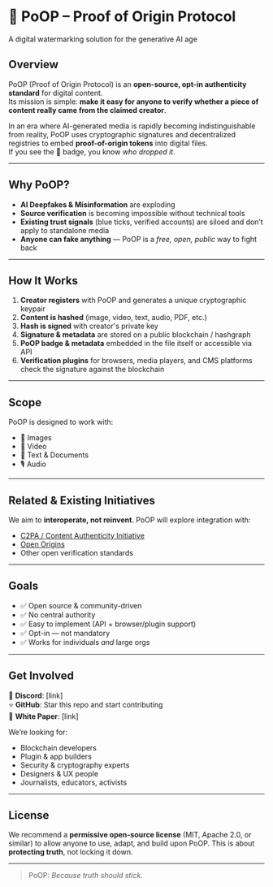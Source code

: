 # 💩 PoOP – Proof of Origin Protocol
A digital watermarking solution for the generative AI age

## Overview
PoOP (Proof of Origin Protocol) is an **open-source, opt-in authenticity standard** for digital content.  
Its mission is simple: **make it easy for anyone to verify whether a piece of content really came from the claimed creator**.

In an era where AI-generated media is rapidly becoming indistinguishable from reality, PoOP uses cryptographic signatures and decentralized registries to embed **proof-of-origin tokens** into digital files.  
If you see the 💩 badge, you know *who dropped it*.

---

## Why PoOP?
- **AI Deepfakes & Misinformation** are exploding
- **Source verification** is becoming impossible without technical tools
- **Existing trust signals** (blue ticks, verified accounts) are siloed and don’t apply to standalone media
- **Anyone can fake anything** — PoOP is a *free, open, public* way to fight back

---

## How It Works
1. **Creator registers** with PoOP and generates a unique cryptographic keypair
2. **Content is hashed** (image, video, text, audio, PDF, etc.)
3. **Hash is signed** with creator's private key
4. **Signature & metadata** are stored on a public blockchain / hashgraph
5. **PoOP badge & metadata** embedded in the file itself or accessible via API
6. **Verification plugins** for browsers, media players, and CMS platforms check the signature against the blockchain

---

## Scope
PoOP is designed to work with:
- 📸 Images
- 🎥 Video
- 📝 Text & Documents
- 🎙 Audio

---

## Related & Existing Initiatives
We aim to **interoperate, not reinvent**. PoOP will explore integration with:
- [C2PA / Content Authenticity Initiative](https://c2pa.org/)
- [Open Origins](https://openorigins.com/)
- Other open verification standards

---

## Goals
- ✅ Open source & community-driven
- ✅ No central authority
- ✅ Easy to implement (API + browser/plugin support)
- ✅ Opt-in — not mandatory
- ✅ Works for individuals *and* large orgs

---

## Get Involved
💬 **Discord**: [link]  
⭐ **GitHub**: Star this repo and start contributing  
📄 **White Paper**: [link]  

We’re looking for:
- Blockchain developers
- Plugin & app builders
- Security & cryptography experts
- Designers & UX people
- Journalists, educators, activists

---

## License
We recommend a **permissive open-source license** (MIT, Apache 2.0, or similar) to allow anyone to use, adapt, and build upon PoOP. This is about **protecting truth**, not locking it down.

---

> PoOP: *Because truth should stick.*